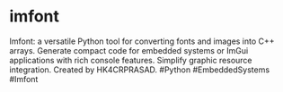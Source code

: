 # imfont
Imfont: a versatile Python tool for converting fonts and images into C++ arrays. Generate compact code for embedded systems or ImGui applications with rich console features. Simplify graphic resource integration. Created by HK4CRPRASAD. #Python #EmbeddedSystems #Imfont
